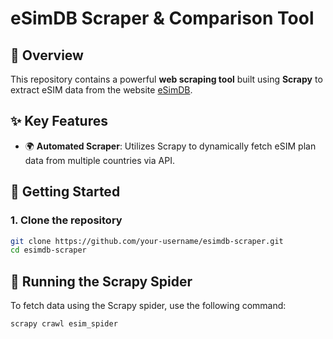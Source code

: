 # eSimDB Scraper & Comparison Tool

## 📖 Overview
This repository contains a powerful **web scraping tool** built using **Scrapy** to extract eSIM data from the website [eSimDB](https://esimdb.com).

## ✨ Key Features
- 🌍 **Automated Scraper**: Utilizes Scrapy to dynamically fetch eSIM plan data from multiple countries via API.


## 🚀 Getting Started

### 1. Clone the repository
```bash
git clone https://github.com/your-username/esimdb-scraper.git
cd esimdb-scraper
```

## 🚀 Running the Scrapy Spider
To fetch data using the Scrapy spider, use the following command:

```bash
scrapy crawl esim_spider
```
